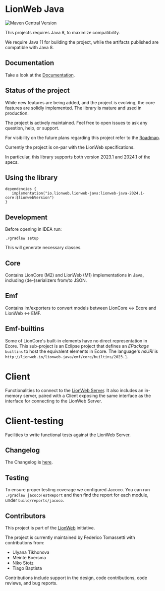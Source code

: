 # LionWeb Java

![Maven Central Version](https://img.shields.io/maven-central/v/io.lionweb.lionweb-java/lionweb-java-2024.1-core)

This projects requires Java 8, to maximize compatibility.

We require Java 11 for building the project, while the artifacts published are compatible 
with Java 8.

## Documentation

Take a look at the [Documentation](https://lionweb.io/lionweb-java).

## Status of the project

While new features are being added, and the project is evolving, the core features are solidly implemented. 
The library is mature and used in production.

The project is actively maintained. Feel free to open issues to ask any question, help, 
or support.

For visibility on the future plans regarding this project refer to the [Roadmap](ROADMAP.md).

Currently the project is on-par with the LionWeb specifications.

In particular, this library supports both version 2023.1 and 2024.1 of the specs.

## Using the library

```
dependencies {
   implementation("io.lionweb.lionweb-java:lionweb-java-2024.1-core:$lionwebVersion")
}
```

## Development

Before opening in IDEA run:

```
./gradlew setup
```

This will generate necessary classes.

## Core
Contains LionCore (M2) and LionWeb (M1) implementations in Java, including (de-)serializers from/to JSON.

## Emf
Contains im/exporters to convert models between LionCore &harr; Ecore and LionWeb &harr; EMF.

## Emf-builtins
Some of LionCore's built-in elements have no direct representation in Ecore.
This sub-project is an Eclipse project that defines an _EPackage_ `builtins` to host the equivalent elements in Ecore.
The language's _nsURI_ is `http://lionweb.io/lionweb-java/emf/core/builtins/2023.1`.

# Client
Functionalities to connect to the [LionWeb Server](https://github.com/LionWeb-io/lionweb-server). It also
includes an in-memory server, paired with a Client exposing the same interface as the interface for connecting to 
the LionWeb Server.

# Client-testing
Facilities to write functional tests against the LionWeb Server.

## Changelog

The Changelog is [here](CHANGELOG.md).

## Testing

To ensure proper testing coverage we configured Jacoco.
You can run `./gradlew jacocoTestReport` and then find the report for each module, under `build/reports/jacoco`.

## Contributors

This project is part of the [LionWeb](https://lionweb.io) initiative.

The project is currently maintained by Federico Tomassetti with contributions from:
* Ulyana Tikhonova
* Meinte Boersma
* Niko Stotz
* Tiago Baptista

Contributions include support in the design, code contributions, code reviews, 
and bug reports.
